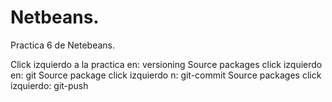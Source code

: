 # Netbeans.
Practica 6 de Netebeans.

Click izquierdo a la practica en: versioning
Source packages click izquierdo en: git
Source package click izquierdo n: git-commit
Source packages click izquierdo: git-push
